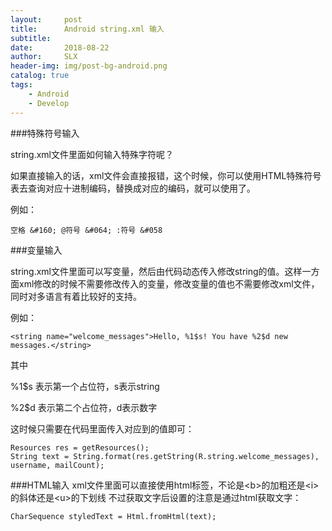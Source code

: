 ```yaml
---
layout:     post
title:      Android string.xml 输入
subtitle:   
date:       2018-08-22
author:     SLX 
header-img: img/post-bg-android.png
catalog: true
tags:
    - Android
    - Develop
---
```

###特殊符号输入

string.xml文件里面如何输入特殊字符呢？

如果直接输入的话，xml文件会直接报错，这个时候，你可以使用HTML特殊符号表去查询对应十进制编码，替换成对应的编码，就可以使用了。

例如：

```
空格 &#160; @符号 &#064; :符号 &#058
```

###变量输入

string.xml文件里面可以写变量，然后由代码动态传入修改string的值。这样一方面xml修改的时候不需要修改传入的变量，修改变量的值也不需要修改xml文件，同时对多语言有着比较好的支持。

例如：
```
<string name="welcome_messages">Hello, %1$s! You have %2$d new messages.</string>
```
其中

%1$s 表示第一个占位符，s表示string

%2$d 表示第二个占位符，d表示数字

这时候只需要在代码里面传入对应到的值即可：
```
Resources res = getResources();
String text = String.format(res.getString(R.string.welcome_messages), username, mailCount);
```
###HTML输入
xml文件里面可以直接使用html标签，不论是\<b>的加粗还是\<i>的斜体还是\<u>的下划线
不过获取文字后设置的注意是通过html获取文字：
```
CharSequence styledText = Html.fromHtml(text);
```






